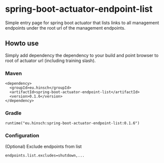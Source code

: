 # spring-boot-actuator-endpoint-list
Simple entry page for spring boot actuator that lists links to all management endpoints under the root url of the management endpoints.

## Howto use
Simply add dependency the dependency to your build and point browser to root of actuator url (including training slash).

### Maven
```
<dependency>
  <groupId>eu.hinsch</groupId>
  <artifactId>spring-boot-actuator-endpoint-list</artifactId>
  <version>0.1.6</version>
</dependency>
```

### Gradle
```
runtime("eu.hinsch:spring-boot-actuator-endpoint-list:0.1.6")
```
### Configuration

(Optional) Exclude endpoints from list

```
endpoints.list.excludes=shutdown,...
```
